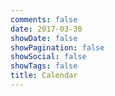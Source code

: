 ```yaml
---
comments: false
date: 2017-03-30
showDate: false
showPagination: false
showSocial: false
showTags: false
title: Calendar
---
```


<ul id="events-upcoming" style="list-style-type: none;margin:0 ;padding:0">
</ul>

<ul id="events-past">
</ul>

<script src="https://code.jquery.com/jquery-1.11.3.min.js"></script>
<script src="../../../js/format-google-calendar-en.js"></script>
<script src="../../../js/format-google-calendar-config.js"></script>

